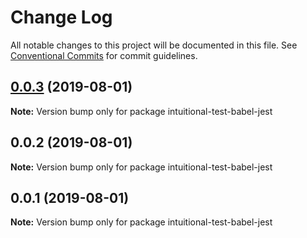 # Change Log

All notable changes to this project will be documented in this file.
See [Conventional Commits](https://conventionalcommits.org) for commit guidelines.

## [0.0.3](https://github.com/imcuttle/intuitional-test/compare/v0.0.2...v0.0.3) (2019-08-01)

**Note:** Version bump only for package intuitional-test-babel-jest

## 0.0.2 (2019-08-01)

**Note:** Version bump only for package intuitional-test-babel-jest

## 0.0.1 (2019-08-01)

**Note:** Version bump only for package intuitional-test-babel-jest
